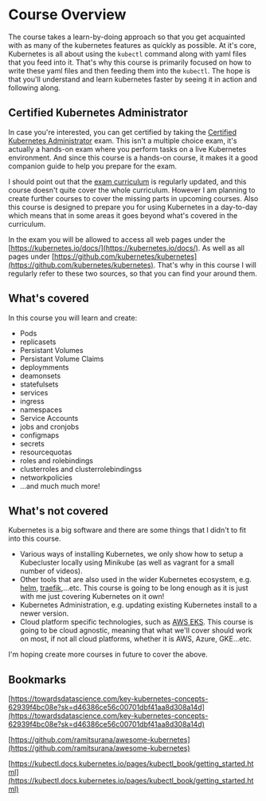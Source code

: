 # Course Overview

The course takes a learn-by-doing approach so that you get acquainted with as many of the kubernetes features as quickly as possible. At it's core, Kubernetes is all about using the  `kubectl` command along with yaml files that you feed into it. That's why this course is primarily focused on how to write these yaml files and then feeding them into the `kubectl`. The hope is that you'll understand and learn kubernetes faster by seeing it in action and following along.

## Certified Kubernetes Administrator

In case you're interested, you can get certified by taking the [Certified Kubernetes Administrator](https://www.cncf.io/certification/cka/) exam. This isn't a multiple choice exam, it's actually a hands-on exam where you perform tasks on a live Kubernetes environment. And since this course is a hands-on course, it makes it a good companion guide to help you prepare for the exam.

I should point out that the [exam curriculum](https://github.com/cncf/curriculum) is regularly updated, and this course doesn't quite cover the whole curriculum. However I am planning to create further courses to cover the missing parts in upcoming courses. Also this course is designed to prepare you for using Kubernetes in a day-to-day which means that in some areas it goes beyond what's covered in the curriculum.

In the exam you will be allowed to access all web pages under the [https://kubernetes.io/docs/](https://kubernetes.io/docs/). As well as all pages under [https://github.com/kubernetes/kubernetes](https://github.com/kubernetes/kubernetes). That's why in this course I will regularly refer to these two sources, so that you can find your around them.

## What's covered

In this course you will learn and create:

- Pods
- replicasets
- Persistant Volumes
- Persistant Volume Claims
- deploymments
- deamonsets
- statefulsets
- services
- ingress
- namespaces
- Service Accounts
- jobs and cronjobs
- configmaps
- secrets
- resourcequotas
- roles and rolebindings
- clusterroles and clusterrolebindingss
- networkpolicies
- ...and much much more!


## What's not covered

Kubernetes is a big software and there are some things that I didn't to fit into this course. 

- Various ways of installing Kubernetes, we only show how to setup a Kubecluster locally using Minikube (as well as vagrant for a small number of videos).
- Other tools that are also used in the wider Kubernetes ecosystem, e.g. [helm](https://helm.sh/), [traefik](https://traefik.io/),...etc. This course is going to be long enough as it is just with me just covering Kubernetes on it own!
- Kubernetes Administration, e.g. updating existing Kubernetes install to a newer version.
- Cloud platform specific technologies, such as [AWS EKS](https://aws.amazon.com/eks/). This course is going to be cloud agnostic, meaning that what we'll cover should work on most, if not all cloud platforms, whether it is AWS, Azure, GKE...etc.

I'm hoping create more courses in future to cover the above.



## Bookmarks

[https://towardsdatascience.com/key-kubernetes-concepts-62939f4bc08e?sk=d46386ce56c00701dbf41aa8d308a14d](https://towardsdatascience.com/key-kubernetes-concepts-62939f4bc08e?sk=d46386ce56c00701dbf41aa8d308a14d)

[https://github.com/ramitsurana/awesome-kubernetes](https://github.com/ramitsurana/awesome-kubernetes)

[https://kubectl.docs.kubernetes.io/pages/kubectl_book/getting_started.html](https://kubectl.docs.kubernetes.io/pages/kubectl_book/getting_started.html)